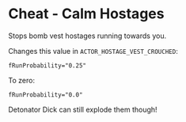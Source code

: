 # Cheat - Calm Hostages

Stops bomb vest hostages running towards you.

Changes this value in `ACTOR_HOSTAGE_VEST_CROUCHED`:

	fRunProbability="0.25"

To zero:

	fRunProbability="0.0"

Detonator Dick can still explode them though!
